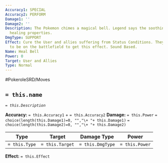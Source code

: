 ```yaml
---
Accuracy1: SPECIAL
Accuracy2: PERFORM
Damage1: ''
Damage2: ''
Description: The Pokemon chimes a magical bell. Legend says the soothing sound has
  healing properties.
DmgType: SUPPORT
Effect: Cure the User and allies suffering from Status Conditions. They don't need
  to be on the battlefield to get this effect. Sound Based.
Name: Heal Bell
Power: 0
Target: User and Allies
Type: Normal
---
```


#PokeroleSRD/Moves

## `= this.name` 
*`= this.Description`*

**Accuracy:** `= this.Accuracy1` + `= this.Accuracy2`
**Damage:** `= this.Power` `= choice(length(this.Damage1)=0, "","\+ "+ this.Damage1)` `= choice(length(this.Damage2)=0, "","\+ "+ this.Damage2)`

| Type          | Target          | Damage Type          | Power          |
| ------------- | --------------- | ---------------- | -------------- |
| `= this.Type` | `= this.Target` | `= this.DmgType` | `= this.Power` | 

**Effect:** `= this.Effect`